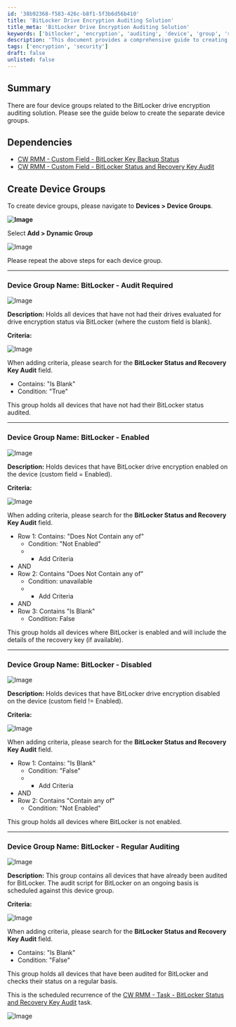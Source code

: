 ```yaml
---
id: '38b92368-f583-426c-b8f1-5f3b6d56b410'
title: 'BitLocker Drive Encryption Auditing Solution'
title_meta: 'BitLocker Drive Encryption Auditing Solution'
keywords: ['bitlocker', 'encryption', 'auditing', 'device', 'group', 'status', 'recovery', 'key']
description: 'This document provides a comprehensive guide to creating device groups for the BitLocker drive encryption auditing solution in ConnectWise RMM. It details the necessary dependencies and outlines the criteria for four specific device groups: BitLocker - Audit Required, BitLocker - Enabled, BitLocker - Disabled, and BitLocker - Regular Auditing.'
tags: ['encryption', 'security']
draft: false
unlisted: false
---
```


## Summary

There are four device groups related to the BitLocker drive encryption auditing solution. Please see the guide below to create the separate device groups.

## Dependencies

- [CW RMM - Custom Field - BitLocker Key Backup Status](<../custom-fields/BitLocker Key Backup Status.md>)
- [CW RMM - Custom Field - BitLocker Status and Recovery Key Audit](https://proval.itglue.com/DOC-5078775-12878960)

## Create Device Groups

To create device groups, please navigate to **Devices > Device Groups**.

**![Image](../../../static/img/BitLocker-Auditing/image_1.png)**

Select **Add > Dynamic Group**

![Image](../../../static/img/BitLocker-Auditing/image_2.png)

Please repeat the above steps for each device group.

---

### Device Group Name: BitLocker - Audit Required

![Image](../../../static/img/BitLocker-Auditing/image_3.png)

**Description:** Holds all devices that have not had their drives evaluated for drive encryption status via BitLocker (where the custom field is blank).

**Criteria:**

![Image](../../../static/img/BitLocker-Auditing/image_4.png)

When adding criteria, please search for the **BitLocker Status and Recovery Key Audit** field.

- Contains: "Is Blank"
- Condition: "True"

This group holds all devices that have not had their BitLocker status audited.

---

### Device Group Name: BitLocker - Enabled

![Image](../../../static/img/BitLocker-Auditing/image_5.png)

**Description:** Holds devices that have BitLocker drive encryption enabled on the device (custom field = Enabled).

**Criteria:**

![Image](../../../static/img/BitLocker-Auditing/image_6.png)

When adding criteria, please search for the **BitLocker Status and Recovery Key Audit** field.

- Row 1: Contains: "Does Not Contain any of"
  - Condition: "Not Enabled"
  - + Add Criteria
- AND
- Row 2: Contains "Does Not Contain any of"
  - Condition: unavailable
  - + Add Criteria
- AND
- Row 3: Contains "Is Blank"
  - Condition: False

This group holds all devices where BitLocker is enabled and will include the details of the recovery key (if available).

---

### Device Group Name: BitLocker - Disabled

![Image](../../../static/img/BitLocker-Auditing/image_7.png)

**Description:** Holds devices that have BitLocker drive encryption disabled on the device (custom field != Enabled).

**Criteria:**

![Image](../../../static/img/BitLocker-Auditing/image_8.png)

When adding criteria, please search for the **BitLocker Status and Recovery Key Audit** field.

- Row 1: Contains: "Is Blank"
  - Condition: "False"
  - + Add Criteria
- AND
- Row 2: Contains "Contain any of"
  - Condition: "Not Enabled"

This group holds all devices where BitLocker is not enabled.

---

### Device Group Name: BitLocker - Regular Auditing

![Image](../../../static/img/BitLocker-Auditing/image_9.png)

**Description:** This group contains all devices that have already been audited for BitLocker. The audit script for BitLocker on an ongoing basis is scheduled against this device group.

**Criteria:**

![Image](../../../static/img/BitLocker-Auditing/image_10.png)

When adding criteria, please search for the **BitLocker Status and Recovery Key Audit** field.

- Contains: "Is Blank"
- Condition: "False"

This group holds all devices that have been audited for BitLocker and checks their status on a regular basis.

This is the scheduled recurrence of the [CW RMM - Task - BitLocker Status and Recovery Key Audit](https://proval.itglue.com/DOC-5078775-12878983) task.

![Image](../../../static/img/BitLocker-Auditing/image_11.png)

